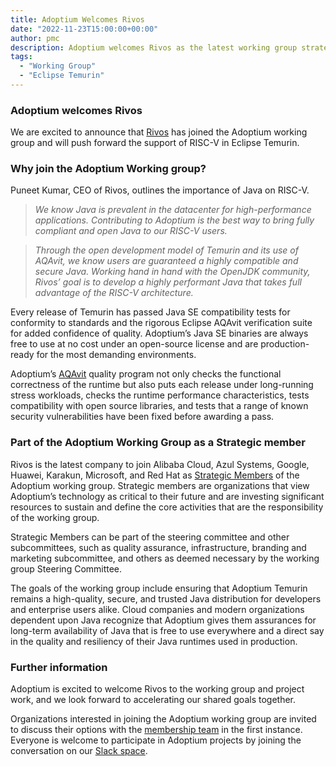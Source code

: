 ```yaml
---
title: Adoptium Welcomes Rivos
date: "2022-11-23T15:00:00+00:00"
author: pmc
description: Adoptium welcomes Rivos as the latest working group strategic member.
tags:
  - "Working Group"
  - "Eclipse Temurin"
---
```


### Adoptium welcomes Rivos

We are excited to announce that [Rivos](https://www.rivosinc.com/) has joined the Adoptium working group and will push forward the support of RISC-V in Eclipse Temurin.

### Why join the Adoptium Working group?

Puneet Kumar, CEO of Rivos, outlines the importance of Java on RISC-V.
 >*We know Java is prevalent in the datacenter for high-performance applications. Contributing to Adoptium is the best way to bring fully compliant and open Java to our RISC-V users.* 
 
 >*Through the open development model of Temurin and its use of AQAvit, we know users are guaranteed a highly compatible and secure Java. Working hand in hand with the OpenJDK community, Rivos’ goal is to develop a highly performant Java that takes full advantage of the RISC-V architecture.*


Every release of Temurin has passed Java SE compatibility tests for conformity to standards and the rigorous Eclipse AQAvit verification suite for added confidence of quality. Adoptium’s Java SE binaries are always free to use at no cost under an open-source license and are production-ready for the most demanding environments.

Adoptium’s [AQAvit](https://adoptium.net/aqavit/) quality program not only checks the functional correctness of the runtime but also puts each release under long-running stress workloads, checks the runtime performance characteristics, tests compatibility with open source libraries, and tests that a range of known security vulnerabilities have been fixed before awarding a pass.
 

### Part of the Adoptium Working Group as a Strategic member

Rivos is the latest company to join Alibaba Cloud, Azul Systems, Google, Huawei, Karakun, Microsoft, and Red Hat as [Strategic Members](https://adoptium.net/en-GB/members/) of the Adoptium working group. Strategic members are organizations that view Adoptium’s technology as critical to their future and are investing significant resources to sustain and define the core activities that are the responsibility of the working group.

Strategic Members can be part of the steering committee and other subcommittees, such as quality assurance, infrastructure, branding and marketing subcommittee, and others as deemed necessary by the working group Steering Committee.

The goals of the working group include ensuring that Adoptium Temurin remains a high-quality, secure, and trusted Java distribution for developers and enterprise users alike. Cloud companies and modern organizations dependent upon Java recognize that Adoptium gives them assurances for long-term availability of Java that is free to use everywhere and a direct say in the quality and resiliency of their Java runtimes used in production.


### Further information

Adoptium is excited to welcome Rivos to the working group and project work, and we look forward to accelerating our shared goals together.

Organizations interested in joining the Adoptium working group are invited to discuss their options with the [membership team](https://adoptium.net/join) in the first instance. Everyone is welcome to participate in Adoptium projects by joining the conversation on our [Slack space](https://adoptium.net/slack).


